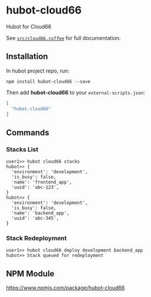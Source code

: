 # hubot-cloud66

Hubot for Cloud66

See [`src/cloud66.coffee`](src/cloud66.coffee) for full documentation.

## Installation

In hubot project repo, run:

`npm install hubot-cloud66 --save`

Then add **hubot-cloud66** to your `external-scripts.json`:

```json
[
  "hubot-cloud66"
]
```

## Commands

### Stacks List

```
user1>> hubot cloud66 stacks
hubot>> {
  'environment': 'development',
  'is_busy': false,
  'name': 'frontend_app',
  'uuid': 'abc-123',
}
hubot>> {
  'environment': 'development',
  'is_busy': false,
  'name': 'backend_app',
  'uuid': 'abc-345',
}
```

### Stack Redeployment

```
user1>> hubot cloud66 deploy development backend_app
hubot>> Stack queued for redeployment 
```

## NPM Module

https://www.npmjs.com/package/hubot-cloud66
